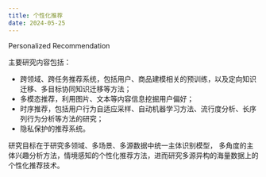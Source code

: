 ```yaml
---
title: 个性化推荐 
date: 2024-05-25
---
```


Personalized Recommendation

<!--more-->

主要研究内容包括：
- 跨领域、跨任务推荐系统，包括用户、商品建模相关的预训练，以及定向知识迁移、多目标协同知识迁移等方法；
- 多模态推荐，利用图片、文本等内容信息挖掘用户偏好；
- 时序推荐，包括用户行为自适应采样、自动机器学习方法、流行度分析、长序列行为分析等方法的研究；
- 隐私保护的推荐系统。

研究目标在于研究多领域、多场景、多源数据中统一主体识别模型， 多角度的主体兴趣分析方法，情境感知的个性化推荐方法，进而研究多源异构的海量数据上的个性化推荐技术。

